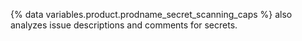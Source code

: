 {% data variables.product.prodname_secret_scanning_caps %} also analyzes issue descriptions and comments for secrets.